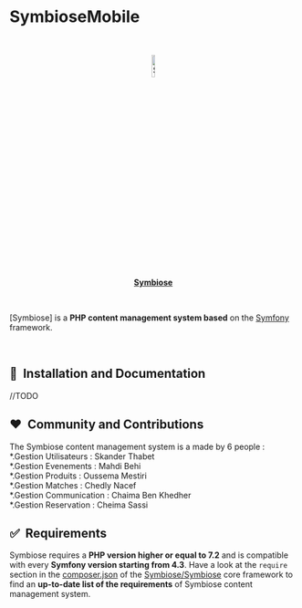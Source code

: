 # SymbioseMobile

<br/>
<p align="center">
    <a href="#">
        <img width="10%" src="https://i.imgur.com/OoAGhF3.png" alt="Sulu logo">
      <br><strong>Symbiose</strong>
    </a>
</p>

<br/>

[Symbiose] is a **PHP content management system based** on the [Symfony](https://symfony.com/) framework. 

<br/>

## 🚀&nbsp; Installation and Documentation

//TODO

## ❤️&nbsp; Community and Contributions

The Symbiose content management system is a made by 6 people : 
<br>
*.Gestion Utilisateurs : Skander Thabet
<br>
*.Gestion Evenements : Mahdi Behi
<br>
*.Gestion Produits : Oussema Mestiri
<br>
*.Gestion Matches : Chedly Nacef
<br>
*.Gestion Communication : Chaima Ben Khedher
<br>
*.Gestion Reservation : Cheima Sassi


## ✅&nbsp; Requirements

Symbiose requires a **PHP version higher or equal to 7.2** and is compatible with every **Symfony version starting from 4.3**. Have a look at the `require` section in the [composer.json](#//TODO) of the [Symbiose/Symbiose](#TODO) core framework to find an **up-to-date list of the requirements** of Symbiose content management system.
